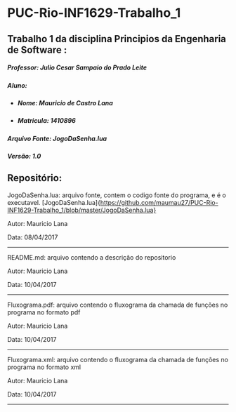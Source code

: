# PUC-Rio-INF1629-Trabalho_1

## Trabalho 1 da disciplina Principios da Engenharia de Software : 

##### Professor: Julio Cesar Sampaio do Prado Leite

##### Aluno: 
- ##### Nome: Mauricio de Castro Lana
- ##### Matricula: 1410896

##### Arquivo Fonte: JogoDaSenha.lua

##### Versão: 1.0


## Repositório: 

JogoDaSenha.lua: arquivo fonte, contem o codigo fonte do programa, e é o executavel. [JogoDaSenha.lua]{https://github.com/maumau27/PUC-Rio-INF1629-Trabalho_1/blob/master/JogoDaSenha.lua}

Autor: Mauricio Lana

Data: 08/04/2017

 -------------------
 
README.md: arquivo contendo a descrição do repositorio

Autor: Mauricio Lana

Data: 10/04/2017

 -------------------
 
Fluxograma.pdf: arquivo contendo o fluxograma da chamada de funções no programa no formato pdf

Autor: Mauricio Lana

Data: 10/04/2017

 -------------------
 
Fluxograma.xml: arquivo contendo o fluxograma da chamada de funções no programa no formato xml

Autor: Mauricio Lana

Data: 10/04/2017

 -------------------
